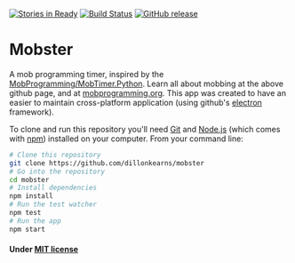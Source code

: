 [![Stories in Ready](https://badge.waffle.io/dillonkearns/mobster.png?label=ready&title=Ready)](https://waffle.io/dillonkearns/mobster) [![Build Status](https://travis-ci.org/dillonkearns/mobster.svg?branch=master)](https://travis-ci.org/dillonkearns/mobster) [![GitHub release](https://img.shields.io/github/release/dillonkearns/mobster.svg)](https://github.com/dillonkearns/mobster/releases/latest)
# Mobster
A mob programming timer, inspired by the [MobProgramming/MobTimer.Python](https://github.com/MobProgramming/MobTimer.Python).
Learn all about mobbing at the above github page, and at [mobprogramming.org](http://mobprogramming.org/).
This app was created to have an easier to maintain cross-platform application (using github's [electron](electron.atom.io) framework).


To clone and run this repository you'll need [Git](https://git-scm.com) and [Node.js](https://nodejs.org/en/download/) (which comes with [npm](http://npmjs.com)) installed on your computer. From your command line:

```bash
# Clone this repository
git clone https://github.com/dillonkearns/mobster
# Go into the repository
cd mobster
# Install dependencies
npm install
# Run the test watcher
npm test
# Run the app
npm start
```

#### Under [MIT license](LICENSE.md)
